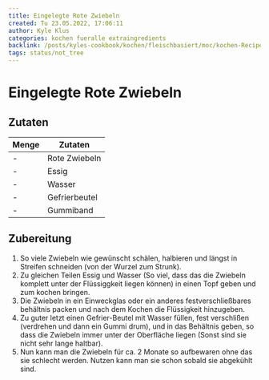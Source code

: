 ```yaml
---
title: Eingelegte Rote Zwiebeln
created: Tu 23.05.2022, 17:06:11
author: Kyle Klus
categories: kochen fueralle extraingredients
backlink: /posts/kyles-cookbook/kochen/fleischbasiert/moc/kochen-Recipes.html
tags: status/not_tree
---
```


# Eingelegte Rote Zwiebeln

## Zutaten

| Menge            | Zutaten                        |
| ---------------- | ------------------------------ |
| -                | Rote Zwiebeln                  |
| -                | Essig                          |
| -                | Wasser                         |
| -                | Gefrierbeutel                  |
| -                | Gummiband                      |

## Zubereitung

1. So viele Zwiebeln wie gewünscht schälen, halbieren und längst in Streifen schneiden (von der Wurzel zum Strunk).
2. Zu gleichen Teilen Essig und Wasser (So viel, dass das die Zwiebeln komplett unter der Flüssiggkeit liegen können) in einen Topf geben und zum kochen bringen.
3. Die Zwiebeln in ein Einweckglas oder ein anderes festverschließbares behältnis packen und nach dem Kochen die Flüssigkeit hinzugeben.
4. Zu guter letzt einen Gefrier-Beutel mit Wasser füllen, fest verschlißen (verdrehen und dann ein Gummi drum), und in das Behältnis geben, so dass die Zwiebeln immer unter der Oberfläche liegen (Sonst sind sie nicht sehr lange haltbar).
5. Nun kann man die Zwiebeln für ca. 2 Monate so aufbewaren ohne das sie schlecht werden. Nutzen kann man sie schon sobald sie abgekühlt sind.
